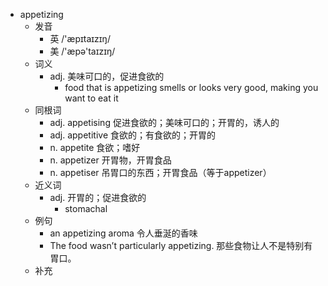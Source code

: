 - appetizing
  - 发音
    - 英 /'æpɪtaɪzɪŋ/
    - 美 /'æpə'taɪzɪŋ/
  - 词义
    - adj. 美味可口的，促进食欲的
      - food that is appetizing smells or looks very good, making you want to eat it
  - 同根词
    - adj. appetising 促进食欲的；美味可口的；开胃的，诱人的
    - adj. appetitive 食欲的；有食欲的；开胃的
    - n. appetite 食欲；嗜好
    - n. appetizer 开胃物，开胃食品
    - n. appetiser 吊胃口的东西；开胃食品（等于appetizer）
  - 近义词
    - adj. 开胃的；促进食欲的
      - stomachal
  - 例句
    - an appetizing aroma 令人垂涎的香味
    - The food wasn’t particularly appetizing. 那些食物让人不是特别有胃口。
  - 补充